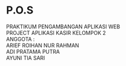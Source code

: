 # P.O.S

PRAKTIKUM PENGAMBANGAN APLIKASI WEB <br>
PROJECT APLIKASI KASIR KELOMPOK 2 <br>
ANGGOTA :  <br>
ARIEF ROIHAN NUR RAHMAN <br>
ADI PRATAMA PUTRA <br>
AYUNI TIA SARI <br>
